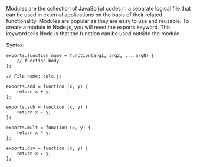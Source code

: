 Modules are the collection of JavaScript codes in a separate logical file that can be used in external applications on the basis of their related functionality. Modules are popular as they are easy to use and reusable. To create a module in Node.js, you will need the exports keyword. This keyword tells Node.js that the function can be used outside the module.

Syntax:
```
exports.function_name = function(arg1, arg2, ....argN) {
    // function body
};  
```
```
// File name: calc.js

exports.add = function (x, y) {
	return x + y;
};

exports.sub = function (x, y) {
	return x - y;
};

exports.mult = function (x, y) {
	return x * y;
};

exports.div = function (x, y) {
	return x / y;
};

```